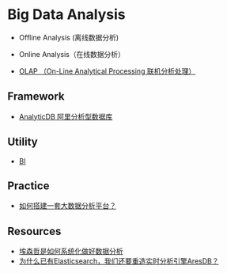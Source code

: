 # Big Data Analysis

* Offline Analysis (离线数据分析)
* Online Analysis（在线数据分析）

* [OLAP （On-Line Analytical Processing 联机分析处理）](OLAP/README.md)

## Framework
* [AnalyticDB 阿里分析型数据库](https://mp.weixin.qq.com/s/kt-xtvM77UZ3kD-3dpU7sw)

## Utility
* [BI](BI/README.md)

## Practice
* [如何搭建一套大数据分析平台？](../practice/data-analytics-deploy/README.md)

## Resources
* [埃森哲是如何系统化做好数据分析](https://www.jianshu.com/p/38fcc28ad849)
* [为什么已有Elasticsearch，我们还要重造实时分析引擎AresDB？](https://www.infoq.cn/article/96KL3BQwqz-IzxYi2wUO)
